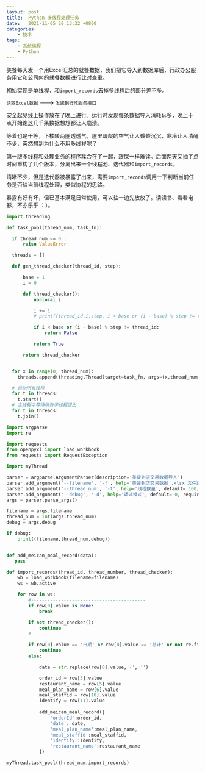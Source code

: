 ```yaml
---
layout: post
title:  Python 多线程处理任务
date:   2021-11-05 20:13:32 +0800
categories:
    - 技术
tags:
    - 系统编程
    - Python
---
```


美餐每天发一个用Excel汇总的就餐数据，我们把它导入到数据库后，行政办公服务用它和公司内的就餐数据进行比对查重。

初始实现是单线程，和`import_records`去掉多线程后的部分差不多。

`读取Excel数据` ---> `发送到行政服务接口` 

安全起见线上操作放在了晚上进行。运行时发现每条数据导入消耗`1s`多，晚上十点开始跑这几千条数据想想都让人崩溃。

等着也是干等，下楼转两圈透透气，屋里龌龊的空气让人昏昏沉沉，寒冷让人清醒不少，突然想到为什么不用多线程呢？

第一版多线程和处理业务的程序糅合在了一起，跟屎一样难读。后面两天又抽了点时间重构了几个版本，分离出来一个线程池、迭代器和`import_records`。

清晰不少，但是迭代器被暴露了出来，需要`import_records`调用一下判断当前任务是否给当前线程处理，类似协程的思路。

暴露有好有坏，但已基本满足日常使用，可以往一边先放放了。读读书、看看电影，不亦乐乎 ：）。

```python
import threading

def task_pool(thread_num, task_fn):

  if thread_num <= 0 :
      raise ValueError

  threads = []

  def gen_thread_checker(thread_id, step):

      base = 1
      i = 0

      def thread_checker():
          nonlocal i

          i += 1
          # print((thread_id,i,step, i < base or (i - base) % step != thread_id))

          if i < base or (i - base) % step != thread_id:
              return False

          return True

      return thread_checker


  for x in range(0, thread_num):
    threads.append(threading.Thread(target=task_fn, args=(x,thread_num, gen_thread_checker(x, thread_num))))

  # 启动所有线程
  for t in threads:
    t.start()
  # 主线程中等待所有子线程退出
  for t in threads:
    t.join()
```


```python
import argparse
import re

import requests
from openpyxl import load_workbook
from requests import RequestException

import myThread

parser = argparse.ArgumentParser(description='美餐到店交易数据导入')
parser.add_argument('--filename', '-f', help='美餐到店交易数据 .xlsx 文件路径', required=True)
parser.add_argument('--thread_num', '-t', help='线程数量', default= 100, required=False)
parser.add_argument('--debug', '-d', help='调试模式', default= 0, required=False)
args = parser.parse_args()

filename = args.filename
thread_num = int(args.thread_num)
debug = args.debug

if debug:
    print((filename,thread_num,debug))


def add_meican_meal_record(data):
   pass

def import_records(thread_id, thread_number, thread_checker):
    wb = load_workbook(filename=filename)
    ws = wb.active

    for row in ws:
        #------------------------------------------
        if row[0].value is None:
            break

        if not thread_checker():
            continue
        #------------------------------------------

        if row[0].value == '日期' or row[0].value == '总计' or not re.findall('^\d{4}-\d{1,2}-\d{1,2}$', row[0].value):
            continue
        else:

            date = str.replace(row[0].value,'-', '')

            order_id = row[3].value
            restaurant_name = row[5].value
            meal_plan_name = row[6].value
            meal_staffid = row[10].value
            identify = row[11].value
    
            add_meican_meal_record({
                'orderId':order_id,
                'date': date,
                'meal_plan_name':meal_plan_name,
                'meal_staffid':meal_staffid,
                'identify':identify,
                'restaurant_name':restaurant_name
            })

myThread.task_pool(thread_num,import_records)
```
